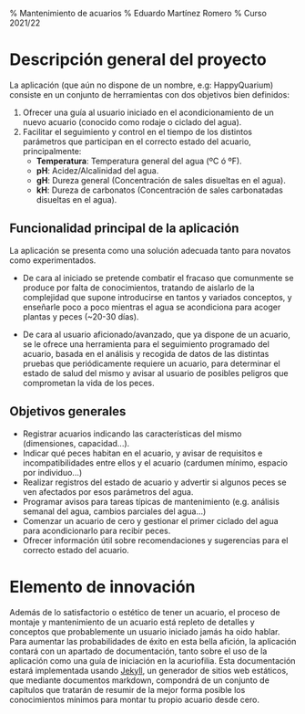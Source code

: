 % Mantenimiento de acuarios
% Eduardo Martínez Romero
% Curso 2021/22

# Descripción general del proyecto

La aplicación (que aún no dispone de un nombre, e.g: HappyQuarium) consiste en un conjunto de herramientas con dos objetivos bien definidos:
1. Ofrecer una guía al usuario iniciado en el acondicionamiento de un nuevo acuario (conocido como rodaje o ciclado del agua).
2. Facilitar el seguimiento y control en el tiempo de los distintos parámetros que participan en el correcto estado del acuario, principalmente:
    - **Temperatura**: Temperatura general del agua (ºC ó ºF).
    - **pH**: Acidez/Alcalinidad del agua.
    - **gH**: Dureza general (Concentración de sales disueltas en el agua).
    - **kH**: Dureza de carbonatos (Concentración de sales carbonatadas disueltas en el agua).

## Funcionalidad principal de la aplicación

La aplicación se presenta como una solución adecuada tanto para novatos como experimentados.
- De cara al iniciado se pretende combatir el fracaso que comunmente se produce por falta de conocimientos, tratando de aislarlo de la complejidad que supone introducirse en tantos y variados conceptos, y enseñarle poco a poco mientras el agua se acondiciona para acoger plantas y peces (~20-30 días).

- De cara al usuario aficionado/avanzado, que ya dispone de un acuario, se le ofrece una herramienta para el seguimiento programado del acuario, basada en el análisis y recogida de datos de las distintas pruebas que periódicamente requiere un acuario, para determinar el estado de salud del mismo y avisar al usuario de posibles peligros que comprometan la vida de los peces.

## Objetivos generales

- Registrar acuarios indicando las características del mismo (dimensiones, capacidad...).
- Indicar qué peces habitan en el acuario, y avisar de requisitos e incompatibilidades entre ellos y el acuario (cardumen mínimo, espacio por individuo...)
- Realizar registros del estado de acuario y advertir si algunos peces se ven afectados por esos parámetros del agua.
- Programar avisos para tareas típicas de mantenimiento (e.g. análisis semanal del agua, cambios parciales del agua...)
- Comenzar un acuario de cero y gestionar el primer ciclado del agua para acondicionarlo para recibir peces.
- Ofrecer información útil sobre recomendaciones y sugerencias para el correcto estado del acuario.


# Elemento de innovación

Además de lo satisfactorio o estético de tener un acuario, el proceso de montaje y mantenimiento de un acuario está repleto de detalles y conceptos que probablemente un usuario iniciado jamás ha oido hablar. Para aumentar las probabilidades de éxito en esta bella afición, la aplicación contará con un apartado de documentación, tanto sobre el uso de la aplicación como una guía de iniciación en la acuriofilia. Esta documentación estará implementada usando [Jekyll](https://jekyllrb.com/), un generador de sitios web estáticos, que mediante documentos markdown, compondrá de un conjunto de capítulos que tratarán de resumir de la mejor forma posible los conocimientos mínimos para montar tu propio acuario desde cero. 
